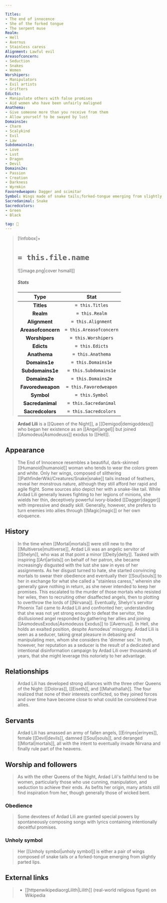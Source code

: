 ```yaml
---

Titles:
- The end of innocence
- She of the forked tongue
- The serpent muse
Realm:
- Hell
- Avernus
- Stainless caress
Alignment: Lawful evil
Areasofconcern:
- Seduction
- Snakes
- Women
Worshipers:
- Manipulators
- Evil artists
- Grifters
Edicts:
- Manipulate others with false promises
- Aid women who have been unfairly maligned
Anathema:
- Give someone more than you receive from them
- Allow yourself to be swayed by lust
Domains1e:
- Charm
- Scalykind
- Evil
- Law
Subdomains1e:
- Love
- Lust
- Dragon
- Devil
Domains2e:
- Passion
- Creation
- Darkness
- Wyrmkin
Favoredweapon: Dagger and scimitar
Symbol: Wings made of snake tails;forked-tongue emerging from slightly parted lips
Sacredanimal: Snake
Sacredcolors:
- Green
- Black

tag: 🙏
---
```


> [!infobox]+
> #  `= this.file.name`
> ![[image.png|cover hsmall]]
> ##### Stats
> Type | Stat |
> :---:|:---:|
> **Titles** | `= this.Titles` |
> **Realm** | `= this.Realm` |
> **Alignment** | `= this.Alignment` |
> **Areasofconcern** | `= this.Areasofconcern` |
> **Worshipers** | `= this.Worshipers` |
> **Edicts** | `= this.Edicts` |
> **Anathema** | `= this.Anathema` |
> **Domains1e** | `= this.Domains1e` |
> **Subdomains1e** | `= this.Subdomains1e` |
> **Domains2e** | `= this.Domains2e` |
> **Favoredweapon** | `= this.Favoredweapon` |
> **Symbol** | `= this.Symbol` |
> **Sacredanimal** | `= this.Sacredanimal` |
> **Sacredcolors** | `= this.Sacredcolors` |



> **Ardad Lili** is a [[Queen of the Night]], a [[Demigod|demigoddess]] who began her existence as an [[Angel|angel]] but joined [[Asmodeus|Asmodeuss]] exodus to [[Hell]].



## Appearance

> The End of Innocence resembles a beautiful, dark-skinned [[Humanoid|humanoid]] woman who tends to wear the colors green and white. Only her wings, composed of slithering [[PathfinderWiki/Creatures/Snake|snake]] tails instead of feathers, reveal her monstrous nature, although they still afford her rapid and agile flight. Some sources also depict her with a snake-like tail.
> While Ardad Lili generally leaves fighting to her legions of minions, she wields her thin, deceptively powerful ivory-bladed [[Dagger|dagger]] with impressive and deadly skill. Generally, however, she prefers to turn enemies into allies through [[Magic|magic]] or her own eloquence.


## History

> In the time when [[Mortal|mortals]] were still new to the [[Multiverse|multiverse]], Ardad Lili was an angelic servitor of [[Shelyn]], who was at that point a minor [[Deity|deity]]. Tasked with inspiring [[Art|artists]] on behalf of her patron, she became increasingly disgusted with the lust she saw in eyes of her assignments. As her disgust turned to hate, she started convincing mortals to swear their obedience and eventually their [[Soul|souls]] to her in exchange for what she called a "stainless caress," wherein she generally gave nothing in return, as she never intended to keep her promises. This escalated to the murder of those mortals who resisted her wiles, then to recruiting other disaffected angels, then to plotting to overthrow the lords of [[Nirvana]]. Eventually, Shelyn's servitor Phoenix Tail came to Ardad Lili and confronted her; understanding that she was not yet strong enough to defeat the servitor, the disillusioned angel responded by gathering her allies and joining [[AsmodeusExodus|Asmodeuss Exodus]] to [[Avernus]].
> In Hell, she holds an exalted position, despite Asmodeus' misogyny. Ardad Lili is seen as a seducer, taking great pleasure in debasing and manipulating men, whom she considers the 'dimmer sex.' In truth, however, her reputation as a seducer is the result of a dedicated and intentional disinformation campaign by Ardad Lili over thousands of years, that she might leverage this notoriety to her advantage.


## Relationships

> Ardad Lili has developed strong alliances with the three other Queens of the Night: [[Doloras]], [[Eiseth]], and [[Mahathallah]]. The four realized that none of their interests conflicted, so they joined forces and over time have become close to what could be considered true allies.


## Servants

> Ardad Lili has amassed an army of fallen angels, [[Erinyes|erinyes]], female [[Devil|devils]], damned [[Soul|souls]], and deranged [[Mortal|mortals]], all with the intent to eventually invade Nirvana and finally rule part of the heavens.


## Worship and followers

> As with the other Queens of the Night, Ardad Lili's faithful tend to be women, particularly those who use cunning, manipulation, and seduction to achieve their ends. As befits her origin, many artists still find inspiration from her, though generally those of wicked bent.


### Obedience

> Some devotees of Ardad Lili are granted special powers by spontaneously composing songs with lyrics containing intentionally deceitful promises.


### Unholy symbol

> Her [[Unholy symbol|unholy symbol]] is either a pair of wings composed of snake tails or a forked-tongue emerging from slightly parted lips.




## External links

> - [[httpenwikipediaorgLilith|Lilith]] (real-world religious figure) on Wikipedia






